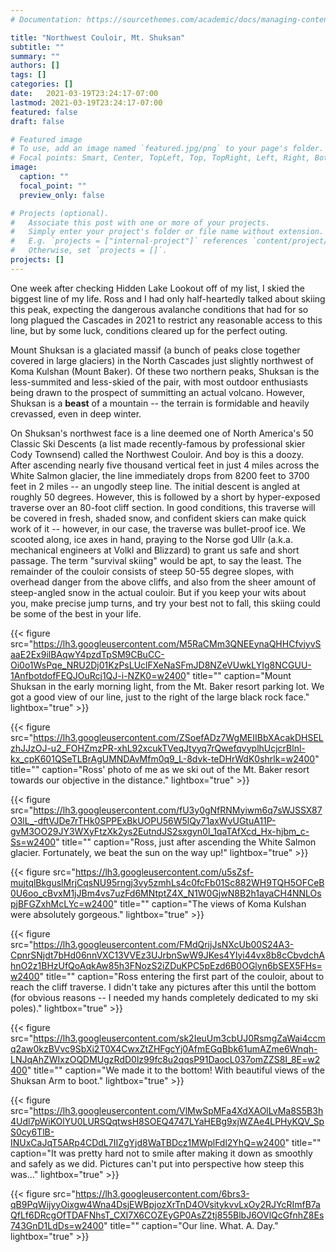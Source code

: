 ```yaml
---
# Documentation: https://sourcethemes.com/academic/docs/managing-content/

title: "Northwest Couloir, Mt. Shuksan"
subtitle: ""
summary: ""
authors: []
tags: []
categories: []
date:   2021-03-19T23:24:17-07:00
lastmod: 2021-03-19T23:24:17-07:00
featured: false
draft: false

# Featured image
# To use, add an image named `featured.jpg/png` to your page's folder.
# Focal points: Smart, Center, TopLeft, Top, TopRight, Left, Right, BottomLeft, Bottom, BottomRight.
image:
  caption: ""
  focal_point: ""
  preview_only: false

# Projects (optional).
#   Associate this post with one or more of your projects.
#   Simply enter your project's folder or file name without extension.
#   E.g. `projects = ["internal-project"]` references `content/project/deep-learning/index.md`.
#   Otherwise, set `projects = []`.
projects: []
---
```


One week after checking Hidden Lake Lookout off of my list, I skied the biggest line of my life.  Ross and I had only half-heartedly talked about skiing this peak, expecting the dangerous avalanche conditions that had for so long plagued the Cascades in 2021 to restrict any reasonable access to this line, but by some luck, conditions cleared up for the perfect outing.  

Mount Shuksan is a glaciated massif (a bunch of peaks close together covered in large glaciers) in the North Cascades just slightly northwest of Koma Kulshan (Mount Baker).  Of these two northern peaks, Shuksan is the less-summited and less-skied of the pair, with most outdoor enthusiasts being drawn to the prospect of summitting an actual volcano.  However, Shuksan is a **beast** of a mountain -- the terrain is formidable and heavily crevassed, even in deep winter.

On Shuksan's northwest face is a line deemed one of North America's 50 Classic Ski Descents (a list made recently-famous by professional skier Cody Townsend) called the Northwest Couloir.  And boy is this a doozy.  After ascending nearly five thousand vertical feet in just 4 miles across the White Salmon glacier, the line immediately drops from 8200 feet to 3700 feet in 2 miles -- an ungodly steep line.  The initial descent is angled at roughly 50 degrees.  However, this is followed by a short by hyper-exposed traverse over an 80-foot cliff section.  In good conditions, this traverse will be covered in fresh, shaded snow, and confident skiers can make quick work of it -- however, in our case, the traverse was bullet-proof ice.  We scooted along, ice axes in hand, praying to the Norse god Ullr (a.k.a. mechanical engineers at Volkl and Blizzard) to grant us safe and short passage.  The term "survival skiing" would be apt, to say the least.  The remainder of the couloir consists of steep 50-55 degree slopes, with overhead danger from the above cliffs, and also from the sheer amount of steep-angled snow in the actual couloir.  But if you keep your wits about you, make precise jump turns, and try your best not to fall, this skiing could be some of the best in your life.

{{< figure src="https://lh3.googleusercontent.com/M5RaCMm3QNEEynaQHHCfvjyvSaaE2Ex9ilBAqwY4pzdTpSM9CBuCC-Oi0o1WsPqe_NRU2Dj01KzPsLUclFXeNaSFmJD8NZeVUwkLYIg8NCGUU-1AnfbotdofFEQJOuRcj1QJ-i-NZK0=w2400" title="" caption="Mount Shuksan in the early morning light, from the Mt. Baker resort parking lot.  We got a good view of our line, just to the right of the large black rock face." lightbox="true" >}}

{{< figure src="https://lh3.googleusercontent.com/ZSoefADz7WgMEIIBbXAcakDHSELzhJJzOJ-u2_FOHZmzPR-xhL92xcukTVeqJtyyq7rQwefqvyplhUcjcrBlnl-kx_cpK601QSeTLBrAgUMNDAvMfm0q9_L-8dvk-teDHrWdK0shrlk=w2400" title="" caption="Ross' photo of me as we ski out of the Mt. Baker resort towards our objective in the distance." lightbox="true" >}}


{{< figure src="https://lh3.googleusercontent.com/fU3y0gNfRNMyiwm6q7sWJSSX87O3lL_-dftVJDe7rTHk0SPPExBkUOPU56W5lQy71axWvUGtuA11P-gvM3OO29JY3WXyFtzXk2ys2EutndJS2sxgyn0l_1qaTAfXcd_Hx-hjbm_c-Ss=w2400" title="" caption="Ross, just after ascending the White Salmon glacier.  Fortunately, we beat the sun on the way up!" lightbox="true" >}}

{{< figure src="https://lh3.googleusercontent.com/u5sZsf-mujtqlBkguslMrjCqsNU95rngj3vy5zmhLs4c0fcFb01Sc882WH9TQH5OFCeB0U6oo_cBvxM1jJBm4vs7uzFd6MNtptZ4X_N1W0GjwN8B2h1ayaCH4NNLOspjBFGZxhMcLYc=w2400" title="" caption="The views of Koma Kulshan were absolutely gorgeous." lightbox="true" >}}

{{< figure src="https://lh3.googleusercontent.com/FMdQrijJsNXcUb00S24A3-CpnrSNjdt7bHd06nnVXC13VVEz3UJrbnSwW9JKes4YIyi44vx8b8cCbvdchAhnO2z1BHzUfQoAqkAw85h3FNozS2iZDuKPC5pEzd6B0OGlyn6bSEX5FHs=w2400" title="" caption="Ross entering the first part of the couloir, about to reach the cliff traverse.  I didn't take any pictures after this until the bottom (for obvious reasons -- I needed my hands completely dedicated to my ski poles)." lightbox="true" >}}

{{< figure src="https://lh3.googleusercontent.com/sk2IeuUm3cbUJ0RsmgZaWai4ccmq2aw0kzBVvc9SbXi2T0X4CwxZtZHFgcYj0AfmEGqBbk61umAZme6Wnqh-LNJqAhZWIxzOQDMUgzRdD0lz99fc8u2qqsP91DaocL037omZZS8I_8E=w2400" title="" caption="We made it to the bottom!  With beautiful views of the Shuksan Arm to boot." lightbox="true" >}}

{{< figure src="https://lh3.googleusercontent.com/VlMwSpMFa4XdXAOlLvMa8S5B3h4Udl7pWiKOlYU0LURSQqtwsH8SOEQ4747LYaHEBg9xjWZAe4LPHyKQV_SpS0cy6TlB-INUxCaJqT5ARp4CDdL7IIZgYjd8WaTBDcz1MWplFdl2YhQ=w2400" title="" caption="It was pretty hard not to smile after making it down as smoothly and safely as we did.  Pictures can't put into perspective how steep this was..." lightbox="true" >}}

{{< figure src="https://lh3.googleusercontent.com/6brs3-qB9PqWijyyOixgw4Wna4DsjEWBpjozXrTnD4OVsitykvvLxOy2RJYcRImfB7aQfLf6DRcgOfTDAFNhsT_CXI7X6COZEyGP0AsZ2tj855BlbJ6OVlQcGfnhZ8Es743GnD1LdDs=w2400" title="" caption="Our line.  What. A. Day." lightbox="true" >}}